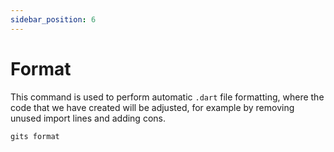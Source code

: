 ```yaml
---
sidebar_position: 6
---
```


# Format

This command is used to perform automatic `.dart` file formatting, where the code that we have created will be adjusted, for example by removing unused import lines and adding cons.

```bash
gits format
```
